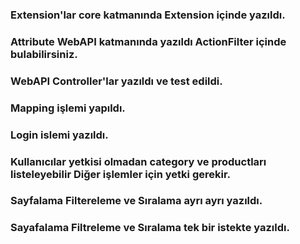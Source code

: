 ### Extension'lar core katmanında Extension içinde yazıldı. 
### Attribute WebAPI katmanında yazıldı ActionFilter içinde bulabilirsiniz.

### WebAPI Controller'lar yazıldı ve test edildi.

### Mapping işlemi yapıldı.

### Login islemi yazıldı.

### Kullanıcılar yetkisi olmadan category ve productları listeleyebilir Diğer işlemler için yetki gerekir.

### Sayfalama  Filtereleme ve Sıralama ayrı ayrı yazıldı.

### Sayafalama Filtreleme ve Sıralama  tek bir istekte yazıldı.
